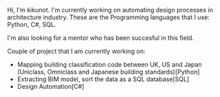 Hi, I'm kikunot. I'm currently working on automating design processes in architecture industry. These are the Programming languages that I use: Python, C#, SQL.

I'm also looking for a mentor who has been succesful in this field.

Couple of project that I am currently working on:
- Mapping building classification code between UK, US and Japan (Uniclass, Omniclass and Japanese building standards)[Python]
- Extracting BIM model, sort the data as a SQL database[SQL]
- Design Automation[C#]

<!--
**kikunota/kikunota** is a ✨ _special_ ✨ repository because its `README.md` (this file) appears on your GitHub profile.

Here are some ideas to get you started:

- 🔭 I’m currently working on ...
- 🌱 I’m currently learning ...
- 👯 I’m looking to collaborate on ...
- 🤔 I’m looking for help with ...
- 💬 Ask me about ...
- 📫 How to reach me: ...
- 😄 Pronouns: ...
- ⚡ Fun fact: ...
-->
